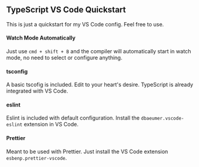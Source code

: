 ## TypeScript VS Code Quickstart

This is just a quickstart for my VS Code config. Feel free to use.

#### Watch Mode Automatically

Just use `cmd + shift + B` and the compiler will automatically start in watch mode, no need to select or configure anything.

#### tsconfig

A basic tscofig is included. Edit to your heart's desire. TypeScript is already integrated with VS Code.

#### eslint

Eslint is included with default configuration. Install the `dbaeumer.vscode-eslint` extension in VS Code.

#### Prettier

Meant to be used with Prettier. Just install the VS Code extension `esbenp.prettier-vscode`.
